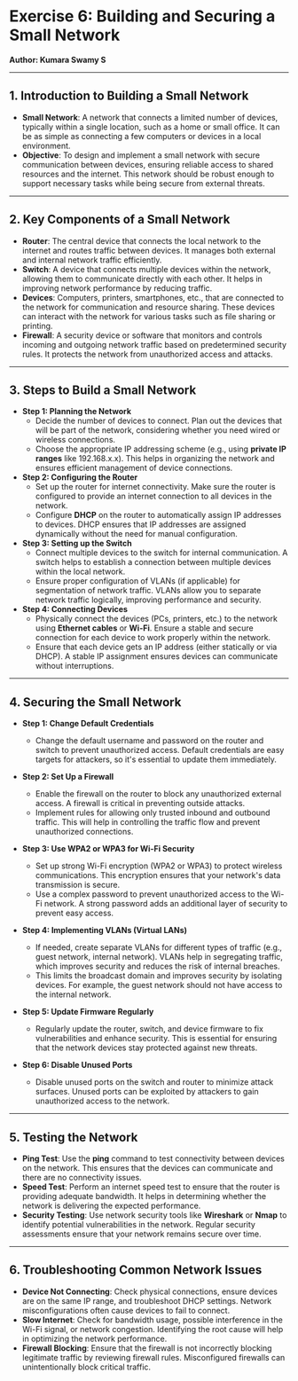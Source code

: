 # Exercise 6: Building and Securing a Small Network

**Author: Kumara Swamy S**

---

## 1. Introduction to Building a Small Network

- **Small Network**: A network that connects a limited number of devices, typically within a single location, such as a home or small office. It can be as simple as connecting a few computers or devices in a local environment.
- **Objective**: To design and implement a small network with secure communication between devices, ensuring reliable access to shared resources and the internet. This network should be robust enough to support necessary tasks while being secure from external threats.

---

## 2. Key Components of a Small Network

- **Router**: The central device that connects the local network to the internet and routes traffic between devices. It manages both external and internal network traffic efficiently.
- **Switch**: A device that connects multiple devices within the network, allowing them to communicate directly with each other. It helps in improving network performance by reducing traffic.
- **Devices**: Computers, printers, smartphones, etc., that are connected to the network for communication and resource sharing. These devices can interact with the network for various tasks such as file sharing or printing.
- **Firewall**: A security device or software that monitors and controls incoming and outgoing network traffic based on predetermined security rules. It protects the network from unauthorized access and attacks.

---

## 3. Steps to Build a Small Network

- **Step 1: Planning the Network**
  - Decide the number of devices to connect. Plan out the devices that will be part of the network, considering whether you need wired or wireless connections.
  - Choose the appropriate IP addressing scheme (e.g., using **private IP ranges** like 192.168.x.x). This helps in organizing the network and ensures efficient management of device connections.
- **Step 2: Configuring the Router**
  - Set up the router for internet connectivity. Make sure the router is configured to provide an internet connection to all devices in the network.
  - Configure **DHCP** on the router to automatically assign IP addresses to devices. DHCP ensures that IP addresses are assigned dynamically without the need for manual configuration.
- **Step 3: Setting up the Switch**
  - Connect multiple devices to the switch for internal communication. A switch helps to establish a connection between multiple devices within the local network.
  - Ensure proper configuration of VLANs (if applicable) for segmentation of network traffic. VLANs allow you to separate network traffic logically, improving performance and security.
- **Step 4: Connecting Devices**
  - Physically connect the devices (PCs, printers, etc.) to the network using **Ethernet cables** or **Wi-Fi**. Ensure a stable and secure connection for each device to work properly within the network.
  - Ensure that each device gets an IP address (either statically or via DHCP). A stable IP assignment ensures devices can communicate without interruptions.

---

## 4. Securing the Small Network

- **Step 1: Change Default Credentials**
  - Change the default username and password on the router and switch to prevent unauthorized access. Default credentials are easy targets for attackers, so it's essential to update them immediately.
- **Step 2: Set Up a Firewall**

  - Enable the firewall on the router to block any unauthorized external access. A firewall is critical in preventing outside attacks.
  - Implement rules for allowing only trusted inbound and outbound traffic. This will help in controlling the traffic flow and prevent unauthorized connections.

- **Step 3: Use WPA2 or WPA3 for Wi-Fi Security**

  - Set up strong Wi-Fi encryption (WPA2 or WPA3) to protect wireless communications. This encryption ensures that your network's data transmission is secure.
  - Use a complex password to prevent unauthorized access to the Wi-Fi network. A strong password adds an additional layer of security to prevent easy access.

- **Step 4: Implementing VLANs (Virtual LANs)**

  - If needed, create separate VLANs for different types of traffic (e.g., guest network, internal network). VLANs help in segregating traffic, which improves security and reduces the risk of internal breaches.
  - This limits the broadcast domain and improves security by isolating devices. For example, the guest network should not have access to the internal network.

- **Step 5: Update Firmware Regularly**
  - Regularly update the router, switch, and device firmware to fix vulnerabilities and enhance security. This is essential for ensuring that the network devices stay protected against new threats.
- **Step 6: Disable Unused Ports**
  - Disable unused ports on the switch and router to minimize attack surfaces. Unused ports can be exploited by attackers to gain unauthorized access to the network.

---

## 5. Testing the Network

- **Ping Test**: Use the **ping** command to test connectivity between devices on the network. This ensures that the devices can communicate and there are no connectivity issues.
- **Speed Test**: Perform an internet speed test to ensure that the router is providing adequate bandwidth. It helps in determining whether the network is delivering the expected performance.
- **Security Testing**: Use network security tools like **Wireshark** or **Nmap** to identify potential vulnerabilities in the network. Regular security assessments ensure that your network remains secure over time.

---

## 6. Troubleshooting Common Network Issues

- **Device Not Connecting**: Check physical connections, ensure devices are on the same IP range, and troubleshoot DHCP settings. Network misconfigurations often cause devices to fail to connect.
- **Slow Internet**: Check for bandwidth usage, possible interference in the Wi-Fi signal, or network congestion. Identifying the root cause will help in optimizing the network performance.
- **Firewall Blocking**: Ensure that the firewall is not incorrectly blocking legitimate traffic by reviewing firewall rules. Misconfigured firewalls can unintentionally block critical traffic.
